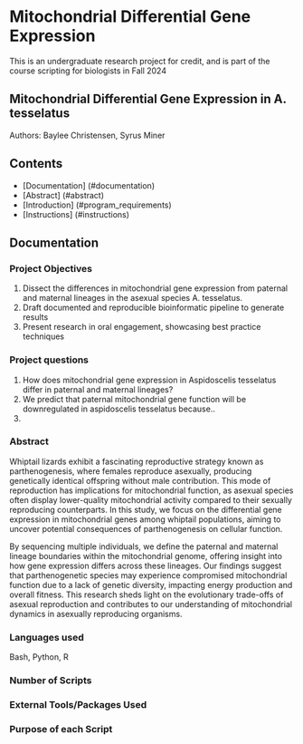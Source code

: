 # Mitochondrial Differential Gene Expression
This is an undergraduate research project for credit, and is part of the course
scripting for biologists in Fall 2024

## Mitochondrial Differential Gene Expression in A. tesselatus
Authors: Baylee Christensen, Syrus Miner

## Contents
- [Documentation] (#documentation)
- [Abstract] (#abstract)
- [Introduction] (#program_requirements)
- [Instructions] (#instructions)

## Documentation
### Project Objectives
1. Dissect the differences in mitochondrial gene expression from paternal and
   maternal lineages in the asexual species A. tesselatus.
2. Draft documented and reproducible bioinformatic pipeline to generate results
3. Present research in oral engagement, showcasing best practice techniques

### Project questions
1. How does mitochondrial gene expression in Aspidoscelis tesselatus differ in
   paternal and maternal lineages?
2. We predict that paternal mitochondrial gene function will be downregulated in
   aspidoscelis tesselatus because..
3.
### Abstract
Whiptail lizards exhibit a fascinating reproductive strategy known as parthenogenesis, where females reproduce asexually, producing genetically identical offspring without male contribution. This mode of reproduction has implications for mitochondrial function, as asexual species often display lower-quality mitochondrial activity compared to their sexually reproducing counterparts. In this study, we focus on the differential gene expression in mitochondrial genes among whiptail populations, aiming to uncover potential consequences of parthenogenesis on cellular function.

By sequencing multiple individuals, we define the paternal and maternal lineage boundaries within the mitochondrial genome, offering insight into how gene expression differs across these lineages. Our findings suggest that parthenogenetic species may experience compromised mitochondrial function due to a lack of genetic diversity, impacting energy production and overall fitness. This research sheds light on the evolutionary trade-offs of asexual reproduction and contributes to our understanding of mitochondrial dynamics in asexually reproducing organisms.
### Languages used
Bash, Python, R

### Number of Scripts

### External Tools/Packages Used

### Purpose of each Script

